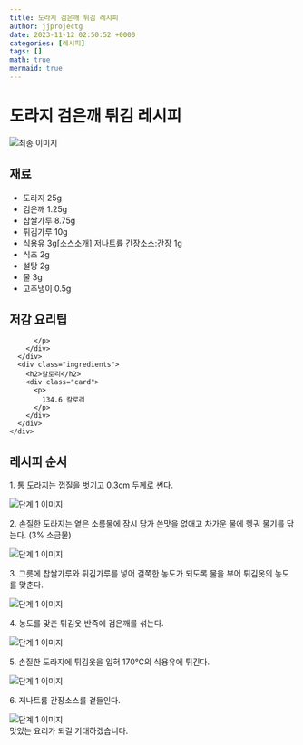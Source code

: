 ```yaml
---
title: 도라지 검은깨 튀김 레시피
author: jjprojectg
date: 2023-11-12 02:50:52 +0000
categories: [레시피]
tags: []
math: true
mermaid: true
---
```

<meta name="og:type" content="website"/>
<meta charset="UTF-8"/>
<div class="header">
  <h1>도라지 검은깨 튀김 레시피</h1>
</div>

<div class="container my-4">
  <div class="row">
    <div class="col-12 col-md-6">
      <div class="recipe-image">
        <img src="http://www.foodsafetykorea.go.kr/uploadimg/20141117/20141117053411_1416213251151.jpg" class="step-image" alt="최종 이미지"/>
      </div>
    </div>
    <div class="col-12 col-md-6">
      <div class="ingredients">
        <h2>재료</h2>
        <ul class="card">
          <li> 도라지 25g </li>
          <li>  검은깨 1.25g </li>
          <li>  찹쌀가루 8.75g </li>
          <li>  튀김가루 10g </li>
          <li>  식용유 3g[소스소개] 저나트륨 간장소스:간장 1g </li>
          <li>  식초 2g </li>
          <li>  설탕 2g </li>
          <li>  물 3g </li>
          <li>  고추냉이 0.5g </li>
</ul>
      </div>
    </div>
    <div class="col-12 col-md-6">
      <div class="ingredients">
        <h2>저감 요리팁</h2>
        <div class="card"> 
          <p>
            
          </p>
        </div>
      </div>
      <div class="ingredients">
        <h2>칼로리</h2>
        <div class="card"> 
          <p>
            134.6 칼로리
          </p>
        </div>
      </div>
    </div>
  </div>

  <h2 class="my-4">레시피 순서</h2>
  <div class="card recipe-card">
    <div class="card-body recipe-step">
      <p class="card-text step-description">1. 통 도라지는 껍질을 벗기고 0.3cm 두께로 썬다.</p>
      <img src="http://www.foodsafetykorea.go.kr/uploadimg/cook/814-1.jpg" alt="단계 1 이미지" class="step-image"/>
    </div>
  </div>
  <div class="card recipe-card">
    <div class="card-body recipe-step">
      <p class="card-text step-description">2. 손질한 도라지는 옅은 소름물에 잠시 담가 쓴맛을 없애고 차가운 물에 헹궈 물기를 닦는다. (3% 소금물)</p>
      <img src="http://www.foodsafetykorea.go.kr/uploadimg/cook/814-2.jpg" alt="단계 1 이미지" class="step-image"/>
    </div>
  </div>
  <div class="card recipe-card">
    <div class="card-body recipe-step">
      <p class="card-text step-description">3. 그릇에 찹쌀가루와 튀김가루를 넣어 걸쭉한 농도가 되도록 물을 부어 튀김옷의 농도를 맞춘다.</p>
      <img src="http://www.foodsafetykorea.go.kr/uploadimg/cook/814-3.jpg" alt="단계 1 이미지" class="step-image"/>
    </div>
  </div>
  <div class="card recipe-card">
    <div class="card-body recipe-step">
      <p class="card-text step-description">4. 농도를 맞춘 튀김옷 반죽에 검은깨를 섞는다.</p>
      <img src="http://www.foodsafetykorea.go.kr/uploadimg/cook/814-4.jpg" alt="단계 1 이미지" class="step-image"/>
    </div>
  </div>
  <div class="card recipe-card">
    <div class="card-body recipe-step">
      <p class="card-text step-description">5. 손질한 도라지에 튀김옷을 입혀 170℃의 식용유에 튀긴다.</p>
      <img src="http://www.foodsafetykorea.go.kr/uploadimg/cook/814-5.jpg" alt="단계 1 이미지" class="step-image"/>
    </div>
  </div>
  <div class="card recipe-card">
    <div class="card-body recipe-step">
      <p class="card-text step-description">6. 저나트륨 간장소스를 곁들인다.</p>
      <img src="http://www.foodsafetykorea.go.kr/uploadimg/cook/814-6.jpg" alt="단계 1 이미지" class="step-image"/>
    </div>
  </div>

</div>
맛있는 요리가 되길 기대하겠습니다.
